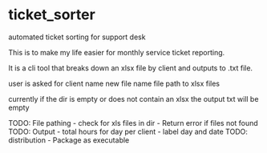 # ticket_sorter
automated ticket sorting for support desk

This is to make my life easier for monthly service ticket reporting.

It is a cli tool that breaks down an xlsx file by client and outputs to .txt file.

user is asked for client name
new file name
file path to xlsx files

currently if the dir is empty or does not contain an xlsx the output txt will be empty

TODO: File pathing
    - check for xls files in dir
      - Return error if files not found
TODO: Output
    - total hours for day per client
    - label day and date
TODO: distribution
    - Package as executable
